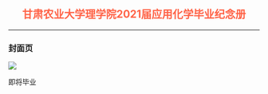 ## <div align='center' ><font color='#FF6347'>甘肃农业大学理学院2021届应用化学毕业纪念册</font></div>
---------
### 封面页
![](https://z3.ax1x.com/2021/06/06/2UUHqx.jpg)


即将毕业
